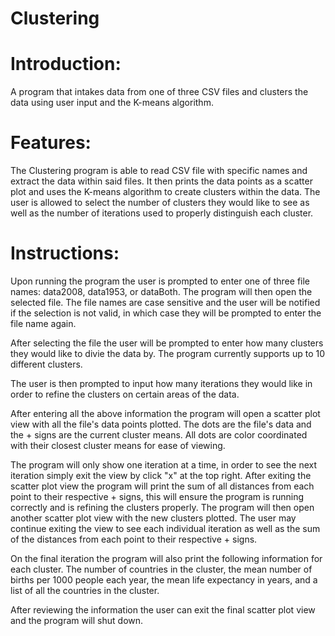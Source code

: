 # Clustering
# Introduction:

A program that intakes data from one of three CSV files and clusters the data using user input and the K-means algorithm.

# Features:

The Clustering program is able to read CSV file with specific names and extract the data within said files. It then prints the data points as a scatter plot and uses the K-means algorithm to create clusters within the data. The user is allowed to select the number of clusters they would like to see as well as the number of iterations used to properly distinguish each cluster.

# Instructions:

Upon running the program the user is prompted to enter one of three file names: data2008, data1953, or dataBoth. The program will then open the selected file. The file names are case sensitive and the user will be notified if the selection is not valid, in which case they will be prompted to enter the file name again.

After selecting the file the user will be prompted to enter how many clusters they would like to divie the data by. The program currently supports up to 10 different clusters.

The user is then prompted to input how many iterations they would like in order to refine the clusters on certain areas of the data.

After entering all the above information the program will open a scatter plot view with all the file's data points plotted. The dots are the file's data and the + signs are the current cluster means. All dots are color coordinated with their closest cluster means for ease of viewing.

The program will only show one iteration at a time, in order to see the next iteration simply exit the view by click "x" at the top right. After exiting the scatter plot view the program will print the sum of all distances from each point to their respective + signs, this will ensure the program is running correctly and is refining the clusters properly. The program will then open another scatter plot view with the new clusters plotted. The user may continue exiting the view to see each individual iteration as well as the sum of the distances from each point to their respective + signs.

On the final iteration the program will also print the following information for each cluster. The number of countries in the cluster, the mean number of births per 1000 people each year, the mean life expectancy in years, and a list of all the countries in the cluster.

After reviewing the information the user can exit the final scatter plot view and the program will shut down.

